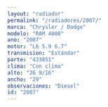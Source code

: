 ```yaml
---
layout: "radiador"
permalink: "/radiadores/2007/"
marca: "Chrysler / Dodge"
modelo: "RAM 4000"
ano: "2007"
motor: "L6 5.9 6.7"
transmision: "Estándar"
parte: "433851"
clima: "Con clima"
alto: "26 9/16"
ancho: "29"
observaciones: "Diesel"
id: "2007"
---
```


